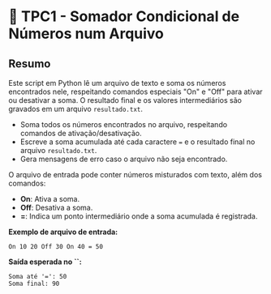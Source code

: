 # 📄 TPC1 - Somador Condicional de Números num Arquivo

## Resumo

Este script em Python lê um arquivo de texto e soma os números encontrados nele, respeitando comandos especiais "On" e "Off" para ativar ou desativar a soma. O resultado final e os valores intermediários são gravados em um arquivo `resultado.txt`.

- Soma todos os números encontrados no arquivo, respeitando comandos de ativação/desativação.
- Escreve a soma acumulada até cada caractere `=` e o resultado final no arquivo `resultado.txt`.
- Gera mensagens de erro caso o arquivo não seja encontrado.

O arquivo de entrada pode conter números misturados com texto, além dos comandos:

- **On**: Ativa a soma.
- **Off**: Desativa a soma.
- **=**: Indica um ponto intermediário onde a soma acumulada é registrada.

**Exemplo de arquivo de entrada:**

```
On 10 20 Off 30 On 40 = 50
```

**Saída esperada no **``**:**

```
Soma até '=': 50
Soma final: 90
```


